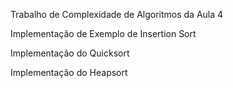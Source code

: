 Trabalho de Complexidade de Algoritmos da Aula 4

Implementação de Exemplo de Insertion Sort

Implementação do Quicksort

Implementação do Heapsort
